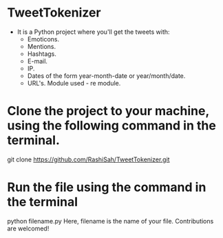 # TweetTokenizer
* It is a Python project where you'll get the tweets with:
    * Emoticons.
    * Mentions.
    * Hashtags.
    * E-mail.
    * IP.
    * Dates of the form year-month-date or year/month/date.
    * URL's.
Module used - re module.
# Clone the project to your machine, using the following command in the terminal.
git clone https://github.com/RashiSah/TweetTokenizer.git
# Run the file using the command in the terminal
python filename.py
Here, filename is the name of your file.
Contributions are welcomed!
